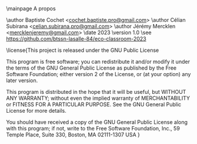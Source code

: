 \mainpage A propos

\author Baptiste Cochet <<cochet.baptiste.pro@gmail.com>>
\author Célian Subirana <<celian.subirana.pro@gmail.com>>
\author Jérémy Mercklen <<mercklenjeremy@gmail.com>>
\date 2023
\version 1.0
\see https://github.com/btssn-lasalle-84/eco-classroom-2023


\license{This project is released under the GNU Public License

This program is free software; you can redistribute it and/or modify
it under the terms of the GNU General Public License as published by
the Free Software Foundation; either version 2 of the License, or
(at your option) any later version.

This program is distributed in the hope that it will be useful,
but WITHOUT ANY WARRANTY; without even the implied warranty of
MERCHANTABILITY or FITNESS FOR A PARTICULAR PURPOSE. See the
GNU General Public License for more details.

You should have received a copy of the GNU General Public License
along with this program; if not, write to the Free Software
Foundation, Inc., 59 Temple Place, Suite 330, Boston, MA 02111-1307 USA
}
